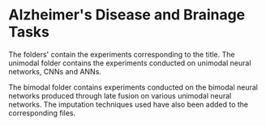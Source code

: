 # Alzheimer's Disease and Brainage Tasks

The folders' contain the experiments corresponding to the 
title. The unimodal folder contains the experiments conducted on unimodal neural networks, CNNs and ANNs.

The bimodal folder contains experiments conducted on the bimodal neural networks produced through late fusion on various unimodal neural networks. The imputation techniques used have also been added to the corresponding files.